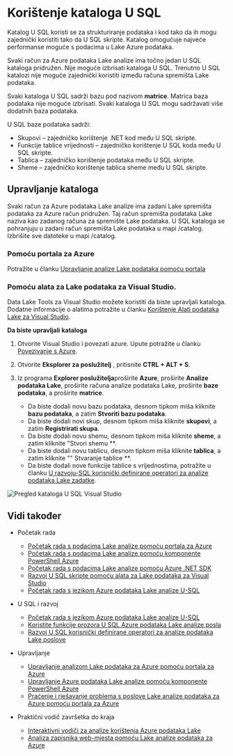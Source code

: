 <properties
   pageTitle="Predstavljanje Azure podataka Lake analize U-SQL kataloga | Azure"
   description="Predstavljanje Azure podataka Lake analize U-SQL kataloga"
   services="data-lake-analytics"
   documentationCenter=""
   authors="edmacauley"
   manager="jhubbard"
   editor="cgronlun"/>

<tags
   ms.service="data-lake-analytics"
   ms.devlang="na"
   ms.topic="article"
   ms.tgt_pltfrm="na"
   ms.workload="big-data"
   ms.date="05/16/2016"
   ms.author="edmaca"/>

# <a name="use-u-sql-catalog"></a>Korištenje kataloga U SQL

Katalog U SQL koristi se za strukturiranje podataka i kod tako da ih mogu zajednički koristiti tako da U SQL skripte. Katalog omogućuje najveće performanse moguće s podacima u Lake Azure podataka.

Svaki račun za Azure podataka Lake analize ima točno jedan U SQL kataloga pridružen. Nije moguće izbrisati kataloga U SQL. Trenutno U SQL katalozi nije moguće zajednički koristiti između računa spremišta Lake podataka.

Svaki kataloga U SQL sadrži bazu pod nazivom **matrice**. Matrica baza podataka nije moguće izbrisati.  Svaki kataloga U SQL mogu sadržavati više dodatnih baza podataka.

U SQL baze podataka sadrži:

- Skupovi – zajedničko korištenje .NET kod među U SQL skripte.
- Funkcije tablice vrijednosti – zajedničko korištenje U SQL koda među U SQL skripte.
- Tablica – zajedničko korištenje podataka među U SQL skripte.
- Sheme – zajedničko korištenje tablica sheme među U SQL skripte.

## <a name="manage-catalogs"></a>Upravljanje kataloga
Svaki račun za Azure podataka Lake analize ima zadani Lake spremišta podataka za Azure račun pridružen. Taj račun spremišta podataka Lake naziva kao zadanog računa za spremište Lake podataka. U SQL kataloga se pohranjuju u zadani račun spremišta Lake podataka u mapi /catalog. Izbrišite sve datoteke u mapi /catalog.

### <a name="use-azure-portal"></a>Pomoću portala za Azure

Potražite u članku [Upravljanje analize Lake podataka pomoću portala](data-lake-analytics-manage-use-portal.md#view-u-sql-catalog)


### <a name="use-data-lake-tools-for-visual-studio"></a>Pomoću alata za Lake podataka za Visual Studio.

Data Lake Tools za Visual Studio možete koristiti da biste upravljali kataloga.  Dodatne informacije o alatima potražite u članku [Korištenje Alati podataka Lake za Visual Studio](data-lake-analytics-data-lake-tools-get-started.md).

**Da biste upravljali kataloga**

1. Otvorite Visual Studio i povezati azure. Upute potražite u članku [Povezivanje s Azure](data-lake-analytics-data-lake-tools-get-started.md#connect-to-azure).
1. Otvorite **Eksplorer za poslužitelj** , pritisnite **CTRL + ALT + S**.
2. Iz programa **Explorer poslužitelja**proširite **Azure**, proširite **Analize podataka Lake**, proširite računa analize podataka Lake, proširite **baze podataka**, a proširite **matrice**.



    - Da biste dodali novu bazu podataka, desnom tipkom miša kliknite **bazu podataka**, a zatim **Stvoriti bazu podataka**.
    - Da biste dodali novi skup, desnom tipkom miša kliknite **skupovi**, a zatim **Registrirati skupa**.
    - Da biste dodali novu shemu, desnom tipkom miša kliknite **sheme**, a zatim kliknite "Stvori shemu **.
    - Da biste dodali novu tablicu, desnom tipkom miša kliknite **tablica**, a zatim kliknite "" Stvaranje tablice **.
    - Da biste dodali nove funkcije tablice s vrijednostima, potražite u članku [U razvoju-SQL korisnički definirane operatori za analize podataka Lake zadatke](data-lake-analytics-u-sql-develop-user-defined-operators.md).


![Pregled kataloga U SQL Visual Studio](./media/data-lake-analytics-use-u-sql-catalog/data-lake-analytics-browse-catalogs.png)


## <a name="see-also"></a>Vidi također

- Početak rada
    - [Početak rada s podacima Lake analize pomoću portala za Azure](data-lake-analytics-get-started-portal.md)
    - [Početak rada s podacima Lake analize pomoću komponente PowerShell Azure](data-lake-analytics-get-started-powershell.md)
    - [Početak rada s podacima Lake analize pomoću Azure .NET SDK](data-lake-analytics-get-started-net-sdk.md)
    - [Razvoj U SQL skripte pomoću alata za Lake podataka za Visual Studio](data-lake-analytics-data-lake-tools-get-started.md)
    - [Početak rada s jezikom Azure podataka Lake analize U-SQL](data-lake-analytics-u-sql-get-started.md)

- U SQL i razvoj
    - [Početak rada s jezikom Azure podataka Lake analize U-SQL](data-lake-analytics-u-sql-get-started.md)
    - [Koristite funkcije prozora U SQL Azure podataka Lake analize posla](data-lake-analytics-use-window-functions.md)
    - [Razvoj U SQL korisnički definirane operatori za analize podataka Lake poslove](data-lake-analytics-u-sql-develop-user-defined-operators.md)

- Upravljanje
    - [Upravljanje analizom Lake podataka za Azure pomoću portala za Azure](data-lake-analytics-manage-use-portal.md)
    - [Upravljanje Azure podataka Lake analize pomoću komponente PowerShell Azure](data-lake-analytics-manage-use-powershell.md)
    - [Praćenje i rješavanje problema s poslove Lake analize podataka za Azure pomoću portala za Azure](data-lake-analytics-monitor-and-troubleshoot-jobs-tutorial.md)

- Praktični vodič završetka do kraja
    - [Interaktivni vodiči za analize korištenja Azure podataka Lake](data-lake-analytics-use-interactive-tutorials.md)
    - [Analiza zapisnika web-mjesta pomoću Lake analize podataka za Azure](data-lake-analytics-analyze-weblogs.md)
